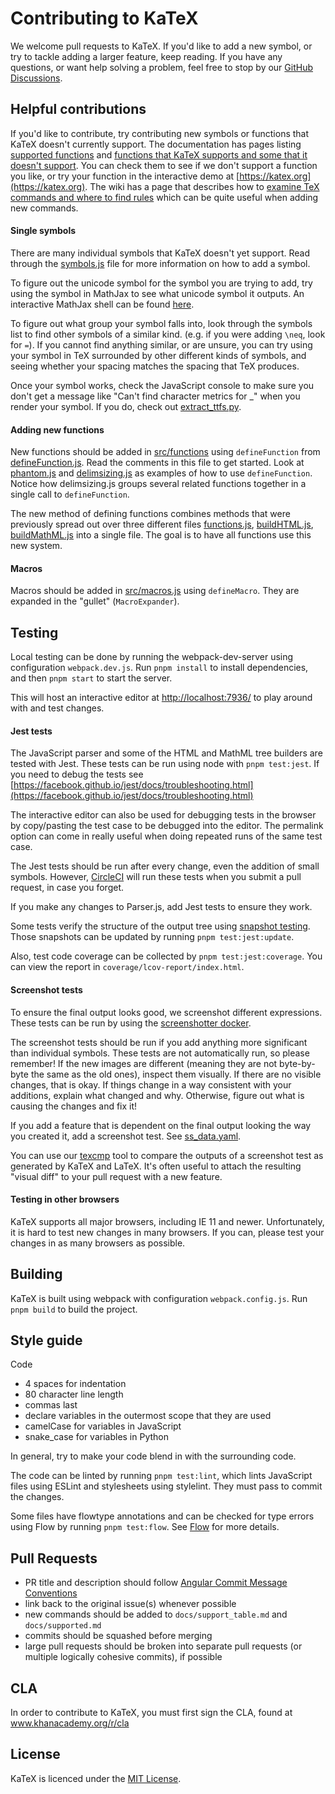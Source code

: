 # Contributing to KaTeX

We welcome pull requests to KaTeX. If you'd like to add a new symbol, or try to
tackle adding a larger feature, keep reading. If you have any questions, or want
help solving a problem, feel free to stop by our [GitHub Discussions](https://github.com/KaTeX/KaTeX/discussions).

## Helpful contributions

If you'd like to contribute, try contributing new symbols or functions that
KaTeX doesn't currently support. The documentation has pages listing
[supported functions](https://katex.org/docs/supported.html) and
[functions that KaTeX supports and some that it doesn't support](https://katex.org/docs/support_table.html).
You can check them to see if we don't support a function you like, or try your
function in the interactive demo at [https://katex.org](https://katex.org).
The wiki has a page that describes how to [examine TeX commands and where to find
rules](https://github.com/KaTeX/KaTeX/wiki/Examining-TeX) which can be quite
useful when adding new commands.

#### Single symbols

There are many individual symbols that KaTeX doesn't yet support. Read through
the [symbols.js](src/symbols.js) file for more information on how to add a
symbol.

To figure out the unicode symbol for the symbol you are trying to add, try using
the symbol in MathJax to see what unicode symbol it outputs. An interactive
MathJax shell can be found [here](http://fiddle.jshell.net/YpqVp/41/show/).

To figure out what group your symbol falls into, look through the symbols list
to find other symbols of a similar kind. (e.g. if you were adding `\neq`, look
for `=`). If you cannot find anything similar, or are unsure, you can try using
your symbol in TeX surrounded by other different kinds of symbols, and seeing
whether your spacing matches the spacing that TeX produces.

Once your symbol works, check the JavaScript console to make sure you don't get
a message like "Can't find character metrics for \_" when you render your symbol.
If you do, check out [extract_ttfs.py](metrics/extract_ttfs.py).

#### Adding new functions

New functions should be added in [src/functions](src/functions) using
`defineFunction` from [defineFunction.js](src/defineFunction.js).  Read the
comments in this file to get started.  Look at
[phantom.js](src/functions/phantom.js) and
[delimsizing.js](src/functions/delimsizing.js) as examples of how to use
`defineFunction`.  Notice how delimsizing.js groups several related functions
together in a single call to `defineFunction`.

The new method of defining functions combines methods that were previously
spread out over three different files [functions.js](src/functions.js),
[buildHTML.js](src/buildHTML.js), [buildMathML.js](src/buildMathML.js) into a
single file.  The goal is to have all functions use this new system.

#### Macros

Macros should be added in [src/macros.js](src/macros.js) using `defineMacro`.
They are expanded in the "gullet" (`MacroExpander`).

## Testing

Local testing can be done by running the webpack-dev-server using configuration
`webpack.dev.js`. Run `pnpm install` to install dependencies, and then
`pnpm start` to start the server.

This will host an interactive editor at
[http://localhost:7936/](http://localhost:7936/) to play around with and test
changes.

#### Jest tests

The JavaScript parser and some of the HTML and MathML tree
builders are tested with Jest. These tests can be run using node with
`pnpm test:jest`.  If you need to debug the tests see
[https://facebook.github.io/jest/docs/troubleshooting.html](https://facebook.github.io/jest/docs/troubleshooting.html)

The interactive editor can also be used for debugging tests in the browser by
copy/pasting the test case to be debugged into the editor.  The permalink option
can come in really useful when doing repeated runs of the same test case.

The Jest tests should be run after every change, even the addition of small
symbols. However, [CircleCI](https://circleci.com/gh/KaTeX/KaTeX) will run these
tests when you submit a pull request, in case you forget.

If you make any changes to Parser.js, add Jest tests to ensure they work.

Some tests verify the structure of the output tree using [snapshot testing](https://facebook.github.io/jest/docs/en/snapshot-testing.html).
Those snapshots can be updated by running `pnpm test:jest:update`.

Also, test code coverage can be collected by `pnpm test:jest:coverage`.
You can view the report in `coverage/lcov-report/index.html`.

#### Screenshot tests

To ensure the final output looks good, we screenshot different expressions.
These tests can be run by using the
[screenshotter docker](https://github.com/KaTeX/KaTeX/tree/main/dockers/screenshotter).

The screenshot tests should be run if you add anything more significant than
individual symbols. These tests are not automatically run, so please remember!
If the new images are different (meaning they are not byte-by-byte the same as
the old ones), inspect them visually. If there are no visible changes, that is
okay. If things change in a way consistent with your additions, explain what
changed and why. Otherwise, figure out what is causing the changes and fix it!

If you add a feature that is dependent on the final output looking the way you
created it, add a screenshot test. See
[ss_data.yaml](test/screenshotter/ss_data.yaml).

You can use our
[texcmp](https://github.com/KaTeX/KaTeX/tree/main/dockers/texcmp) tool
to compare the outputs of a screenshot test as generated by KaTeX and LaTeX.
It's often useful to attach the resulting "visual diff" to your pull request
with a new feature.

#### Testing in other browsers

KaTeX supports all major browsers, including IE 11 and newer. Unfortunately, it
is hard to test new changes in many browsers. If you can, please test your
changes in as many browsers as possible.

## Building

KaTeX is built using webpack with configuration `webpack.config.js`. Run
`pnpm build` to build the project.

## Style guide

Code

 - 4 spaces for indentation
 - 80 character line length
 - commas last
 - declare variables in the outermost scope that they are used
 - camelCase for variables in JavaScript
 - snake_case for variables in Python

In general, try to make your code blend in with the surrounding code.

The code can be linted by running `pnpm test:lint`, which lints JavaScript
files using ESLint and stylesheets using stylelint. They must pass to commit
the changes.

Some files have flowtype annotations and can be checked for type errors using
Flow by running `pnpm test:flow`. See [Flow](https://flow.org/) for more details.

## Pull Requests

 - PR title and description should follow [Angular Commit Message Conventions](https://github.com/angular/angular.js/blob/master/DEVELOPERS.md#-git-commit-guidelines)
 - link back to the original issue(s) whenever possible
 - new commands should be added to `docs/support_table.md` and `docs/supported.md`
 - commits should be squashed before merging
 - large pull requests should be broken into separate pull requests (or multiple logically cohesive commits), if possible

## CLA

In order to contribute to KaTeX, you must first sign the CLA, found at www.khanacademy.org/r/cla

## License

KaTeX is licenced under the [MIT License](https://opensource.org/licenses/MIT).

